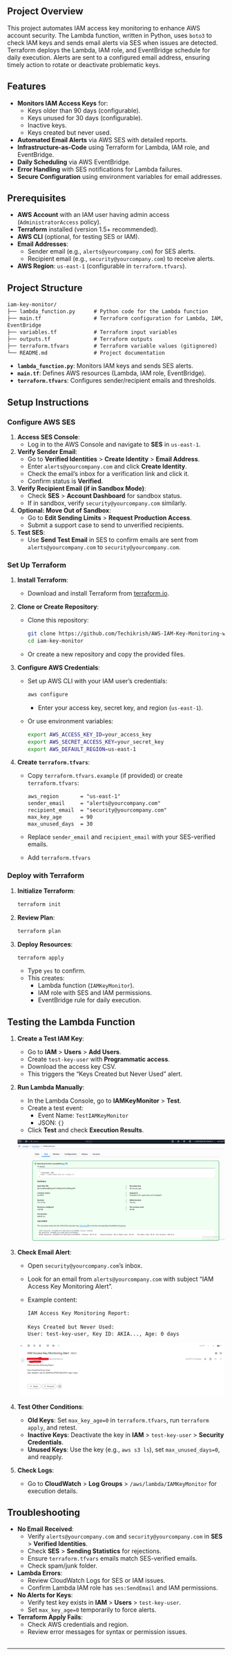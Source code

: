 ## Project Overview

This project automates IAM access key monitoring to enhance AWS account security. The Lambda function, written in Python, uses `boto3` to check IAM keys and sends email alerts via SES when issues are detected. Terraform deploys the Lambda, IAM role, and EventBridge schedule for daily execution. Alerts are sent to a configured email address, ensuring timely action to rotate or deactivate problematic keys.

## Features

- **Monitors IAM Access Keys** for:
    - Keys older than 90 days (configurable).
    - Keys unused for 30 days (configurable).
    - Inactive keys.
    - Keys created but never used.
- **Automated Email Alerts** via AWS SES with detailed reports.
- **Infrastructure-as-Code** using Terraform for Lambda, IAM role, and EventBridge.
- **Daily Scheduling** via AWS EventBridge.
- **Error Handling** with SES notifications for Lambda failures.
- **Secure Configuration** using environment variables for email addresses.

## Prerequisites

- **AWS Account** with an IAM user having admin access (`AdministratorAccess` policy).
- **Terraform** installed (version 1.5+ recommended).
- **AWS CLI** (optional, for testing SES or IAM).
- **Email Addresses**:
    - Sender email (e.g., `alerts@yourcompany.com`) for SES alerts.
    - Recipient email (e.g., `security@yourcompany.com`) to receive alerts.
- **AWS Region**: `us-east-1` (configurable in `terraform.tfvars`).

## Project Structure

```
iam-key-monitor/
├── lambda_function.py      # Python code for the Lambda function
├── main.tf                 # Terraform configuration for Lambda, IAM, EventBridge
├── variables.tf            # Terraform input variables
├── outputs.tf              # Terraform outputs
├── terraform.tfvars        # Terraform variable values (gitignored)
└── README.md               # Project documentation
```

- **`lambda_function.py`**: Monitors IAM keys and sends SES alerts.
- **`main.tf`**: Defines AWS resources (Lambda, IAM role, EventBridge).
- **`terraform.tfvars`**: Configures sender/recipient emails and thresholds.

## Setup Instructions

### Configure AWS SES

1. **Access SES Console**:
    - Log in to the AWS Console and navigate to **SES** in `us-east-1`.
2. **Verify Sender Email**:
    - Go to **Verified Identities** > **Create Identity** > **Email Address**.
    - Enter `alerts@yourcompany.com` and click **Create Identity**.
    - Check the email’s inbox for a verification link and click it.
    - Confirm status is **Verified**.
3. **Verify Recipient Email (if in Sandbox Mode)**:
    - Check **SES** > **Account Dashboard** for sandbox status.
    - If in sandbox, verify `security@yourcompany.com` similarly.
4. **Optional: Move Out of Sandbox**:
    - Go to **Edit Sending Limits** > **Request Production Access**.
    - Submit a support case to send to unverified recipients.
5. **Test SES**:
    - Use **Send Test Email** in SES to confirm emails are sent from `alerts@yourcompany.com` to `security@yourcompany.com`.

### Set Up Terraform

1. **Install Terraform**:
    - Download and install Terraform from [terraform.io](https://www.terraform.io/downloads.html).
2. **Clone or Create Repository**:
    - Clone this repository:
        
        ```bash
        git clone https://github.com/Techikrish/AWS-IAM-Key-Monitoring-with-Lambda-and-SES-Alerts.git
        cd iam-key-monitor
        ```
        
    - Or create a new repository and copy the provided files.
3. **Configure AWS Credentials**:
    - Set up AWS CLI with your IAM user’s credentials:
        
        ```bash
        aws configure
        ```
        
        - Enter your access key, secret key, and region (`us-east-1`).
    - Or use environment variables:
        
        ```bash
        export AWS_ACCESS_KEY_ID=your_access_key
        export AWS_SECRET_ACCESS_KEY=your_secret_key
        export AWS_DEFAULT_REGION=us-east-1
        ```
        
4. **Create `terraform.tfvars`**:
    - Copy `terraform.tfvars.example` (if provided) or create `terraform.tfvars`:
        
        ```
        aws_region       = "us-east-1"
        sender_email     = "alerts@yourcompany.com"
        recipient_email  = "security@yourcompany.com"
        max_key_age      = 90
        max_unused_days  = 30
        ```
        
    - Replace `sender_email` and `recipient_email` with your SES-verified emails.
    - Add `terraform.tfvars`

### Deploy with Terraform

1. **Initialize Terraform**:
    
    ```bash
    terraform init
    ```
    
2. **Review Plan**:
    
    ```bash
    terraform plan
    ```
    
3. **Deploy Resources**:
    
    ```bash
    terraform apply
    ```
    
    - Type `yes` to confirm.
    - This creates:
        - Lambda function (`IAMKeyMonitor`).
        - IAM role with SES and IAM permissions.
        - EventBridge rule for daily execution.

## Testing the Lambda Function

1. **Create a Test IAM Key**:
    - Go to **IAM** > **Users** > **Add Users**.
    - Create `test-key-user` with **Programmatic access**.
    - Download the access key CSV.
    - This triggers the “Keys Created but Never Used” alert.
2. **Run Lambda Manually**:
    - In the Lambda Console, go to **IAMKeyMonitor** > **Test**.
    - Create a test event:
        - Event Name: `TestIAMKeyMonitor`
        - JSON: `{}`
    - Click **Test** and check **Execution Results**.
    
    ![alert-issue.png](alert-issue.png)
    
3. **Check Email Alert**:
    - Open `security@yourcompany.com`’s inbox.
    - Look for an email from `alerts@yourcompany.com` with subject “IAM Access Key Monitoring Alert”.
    - Example content:
        
        ```
        IAM Access Key Monitoring Report:
        
        Keys Created but Never Used:
        User: test-key-user, Key ID: AKIA..., Age: 0 days
        ```
        
    
    ![got-mail1.png](got-mail1.png)
    
4. **Test Other Conditions**:
    - **Old Keys**: Set `max_key_age=0` in `terraform.tfvars`, run `terraform apply`, and retest.
    - **Inactive Keys**: Deactivate the key in **IAM** > `test-key-user` > **Security Credentials**.
    - **Unused Keys**: Use the key (e.g., `aws s3 ls`), set `max_unused_days=0`, and reapply.
5. **Check Logs**:
    - Go to **CloudWatch** > **Log Groups** > `/aws/lambda/IAMKeyMonitor` for execution details.

## Troubleshooting

- **No Email Received**:
    - Verify `alerts@yourcompany.com` and `security@yourcompany.com` in **SES** > **Verified Identities**.
    - Check **SES** > **Sending Statistics** for rejections.
    - Ensure `terraform.tfvars` emails match SES-verified emails.
    - Check spam/junk folder.
- **Lambda Errors**:
    - Review CloudWatch Logs for SES or IAM issues.
    - Confirm Lambda IAM role has `ses:SendEmail` and IAM permissions.
- **No Alerts for Keys**:
    - Verify test key exists in **IAM** > **Users** > `test-key-user`.
    - Set `max_key_age=0` temporarily to force alerts.
- **Terraform Apply Fails**:
    - Check AWS credentials and region.
    - Review error messages for syntax or permission issues.

## 

---